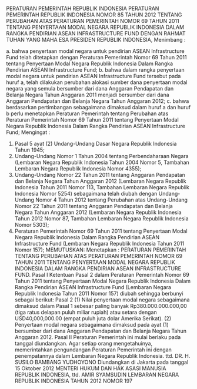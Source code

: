  PERATURAN PEMERINTAH REPUBLIK INDONESIA PERATURAN PEMERINTAH REPUBLIK INDONESIA NOMOR 85 TAHUN 2012 TENTANG PERUBAHAN ATAS PERATURAN PEMERINTAH NOMOR 69 TAHUN 2011 TENTANG PENYERTAAN MODAL NEGARA REPUBLIK INDONESIA DALAM RANGKA PENDIRIAN ASEAN INFRASTRUCTURE FUND
DENGAN RAHMAT TUHAN YANG MAHA ESA PRESIDEN REPUBLIK INDONESIA,
Menimbang :

a. bahwa penyertaan modal negara untuk pendirian ASEAN Infrastructure Fund telah ditetapkan dengan Peraturan Pemerintah Nomor 69 Tahun 2011 tentang Penyertaan Modal Negara Republik Indonesia Dalam Rangka Pendirian ASEAN Infrastructure Fund;
b. bahwa dalam rangka penyertaan modal negara untuk pendirian ASEAN Infrastructure Fund tersebut pada huruf a, telah dilakukan perubahan alokasi sumber dana penyertaan modal negara yang semula bersumber dari dana Anggaran Pendapatan dan Belanja Negara Tahun Anggaran 2011 menjadi bersumber dari dana Anggaran Pendapatan dan Belanja Negara Tahun Anggaran 2012;
c. bahwa berdasarkan pertimbangan sebagaimana dimaksud dalam huruf a dan huruf b perlu menetapkan Peraturan Pemerintah tentang Perubahan atas Peraturan Pemerintah Nomor 69 Tahun 2011 tentang Penyertaan Modal Negara Republik Indonesia Dalam Rangka Pendirian ASEAN Infrastructure Fund;
Mengingat :

1. Pasal 5 ayat (2) Undang-Undang Dasar Negara Republik Indonesia Tahun 1945;
2. Undang-Undang Nomor 1 Tahun 2004 tentang Perbendaharaan Negara (Lembaran Negara Republik Indonesia Tahun 2004 Nomor 5, Tambahan Lembaran Negara Republik Indonesia Nomor 4355);
3. Undang-Undang Nomor 22 Tahun 2011 tentang Anggaran Pendapatan dan Belanja Negara Tahun Anggaran 2012 (Lembaran Negara Republik Indonesia Tahun 2011 Nomor 113, Tambahan Lembaran Negara Republik Indonesia Nomor 5254) sebagaimana telah diubah dengan Undang- Undang Nomor 4 Tahun 2012 tentang Perubahan atas Undang-Undang Nomor 22 Tahun 2011 tentang Anggaran Pendapatan dan Belanja Negara Tahun Anggaran 2012 (Lembaran Negara Republik Indonesia Tahun 2012 Nomor 87, Tambahan Lembaran Negara Republik Indonesia Nomor 5303);
4. Peraturan Pemerintah Nomor 69 Tahun 2011 tentang Penyertaan Modal Negara Republik Indonesia Dalam Rangka Pendirian ASEAN Infrastructure Fund (Lembaran Negara Republik Indonesia Tahun 2011 Nomor 157);
MEMUTUSKAN:
 Menetapkan : PERATURAN PEMERINTAH TENTANG PERUBAHAN ATAS PERATURAN PEMERINTAH NOMOR 69 TAHUN 2011 TENTANG PENYERTAAN MODAL NEGARA REPUBLIK INDONESIA DALAM RANGKA PENDIRIAN ASEAN INFRASTRUCTURE FUND.
Pasal I
Ketentuan Pasal 2 dalam Peraturan Pemerintah Nomor 69 Tahun 2011 tentang Penyertaan Modal Negara Republik Indonesia Dalam Rangka Pendirian ASEAN Infrastructure Fund (Lembaran Negara Republik Indonesia Tahun 2011 Nomor 157) diubah sehingga berbunyi sebagai berikut:
Pasal 2
(1) Nilai penyertaan modal negara sebagaimana dimaksud dalam Pasal 1 sebesar paling banyak Rp380.000.000.000,00 (tiga ratus delapan puluh miliar rupiah) atau setara dengan USD40,000,000.00 (empat puluh juta dolar Amerika Serikat).
(2) Penyertaan modal negara sebagaimana dimaksud pada ayat (1) bersumber dari dana Anggaran Pendapatan dan Belanja Negara Tahun Anggaran 2012.
Pasal II
Peraturan Pemerintah ini mulai berlaku pada tanggal diundangkan.
Agar setiap orang mengetahuinya, memerintahkan pengundangan Peraturan Pemerintah ini dengan penempatannya dalam Lembaran Negara Republik Indonesia. ttd. DR. H. SUSILO BAMBANG YUDHOYONO Diundangkan di Jakarta pada tanggal 15 Oktober 2012 MENTERI HUKUM DAN HAK ASASI MANUSIA REPUBLIK INDONESIA, ttd. AMIR SYAMSUDIN LEMBARAN NEGARA REPUBLIK INDONESIA TAHUN 2012 NOMOR 197
